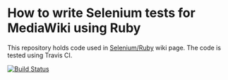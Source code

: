 # How to write Selenium tests for MediaWiki using Ruby

This repository holds code used in [Selenium/Ruby](https://www.mediawiki.org/wiki/Selenium/Ruby) wiki page. The code is tested using Travis CI.

[![Build Status](https://travis-ci.org/zeljkofilipin/mediawiki-selenium-rb.svg?branch=master)](https://travis-ci.org/zeljkofilipin/mediawiki-selenium-rb)
